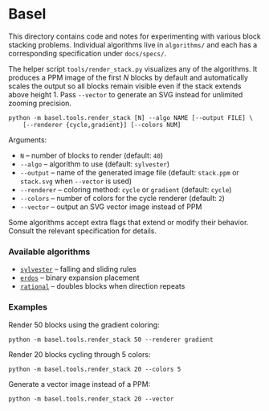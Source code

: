 # Basel

This directory contains code and notes for experimenting with various block
stacking problems. Individual algorithms live in `algorithms/` and each has a
corresponding specification under `docs/specs/`.

The helper script `tools/render_stack.py` visualizes any of the algorithms. It
produces a PPM image of the first *N* blocks by default and automatically scales
the output so all blocks remain visible even if the stack extends above
height 1.  Pass `--vector` to generate an SVG instead for unlimited zooming
precision.

```
python -m basel.tools.render_stack [N] --algo NAME [--output FILE] \
    [--renderer {cycle,gradient}] [--colors NUM]
```

Arguments:

* `N` – number of blocks to render (default: `40`)
* `--algo` – algorithm to use (default: `sylvester`)
* `--output` – name of the generated image file (default: `stack.ppm` or
  `stack.svg` when `--vector` is used)
* `--renderer` – coloring method: `cycle` or `gradient` (default: `cycle`)
* `--colors` – number of colors for the cycle renderer (default: `2`)
* `--vector` – output an SVG vector image instead of PPM

Some algorithms accept extra flags that extend or modify their behavior.
Consult the relevant specification for details.

### Available algorithms

- [`sylvester`](docs/specs/sylvester_stack.md) – falling and sliding rules
- [`erdos`](docs/specs/erdos_stack.md) – binary expansion placement
- [`rational`](docs/specs/rational_stack.md) – doubles blocks when direction repeats

### Examples

Render 50 blocks using the gradient coloring:

```
python -m basel.tools.render_stack 50 --renderer gradient
```

Render 20 blocks cycling through 5 colors:

```
python -m basel.tools.render_stack 20 --colors 5
```

Generate a vector image instead of a PPM:

```
python -m basel.tools.render_stack 20 --vector
```

